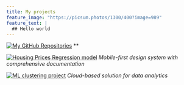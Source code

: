 ```yaml
---
title: My projects
feature_image: "https://picsum.photos/1300/400?image=989"
feature_text: |
  ## Hello world
---
```



[![My GitHub Repositories](C:\Users\PC\Desktop\nimarak.github.io\assets\images\projpg.jpg)](https://github.com/nimarak?tab=repositories)
**

[![Housing Prices Regression model](C:\Users\PC\Desktop\nimarak.github.io\assets\images\projpg.jpg)](https://github.com/nimarak/Housing-Prices-Regression-model)
*Mobile-first design system with comprehensive documentation*

[![ML clustering project](C:\Users\PC\Desktop\nimarak.github.io\assets\images\projpg.jpg)](hhttps://github.com/nimarak/RMF-Market-Basket-Analysis-for-e-Commerce-SuperStore)
*Cloud-based solution for data analytics*